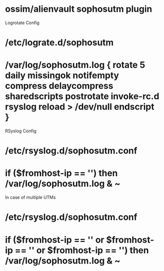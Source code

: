 # ossim/alienvault sophosutm plugin

Logrotate Config

/etc/lograte.d/sophosutm
================================
/var/log/sophosutm.log
{
rotate 5
daily
missingok
notifempty
compress
delaycompress
sharedscripts
postrotate
invoke-rc.d rsyslog reload > /dev/null
endscript
}
================================



RSyslog Config

/etc/rsyslog.d/sophosutm.conf
================================
if ($fromhost-ip == '<IP-SOPHOS>') then /var/log/sophosutm.log
& ~
================================

In case of multiple UTMs

/etc/rsyslog.d/sophosutm.conf
================================
if ($fromhost-ip == '<IP-SOPHOS-1>' or $fromhost-ip == '<IP-SOPHOS-2>' or $fromhost-ip == '<IP-SOPHOS-3>') then /var/log/sophosutm.log
& ~ 
================================
